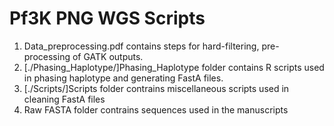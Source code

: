 # Pf3K PNG WGS Scripts
 

 1. Data_preprocessing.pdf contains steps for hard-filtering, pre-processing of GATK outputs.
 2. [./Phasing_Haplotype/]Phasing_Haplotype folder contains R scripts used in phasing haplotype and generating FastA files.
 3. [./Scripts/]Scripts folder contrains miscellaneous scripts used in cleaning FastA files
 4. Raw FASTA folder contrains sequences used in the manuscripts
